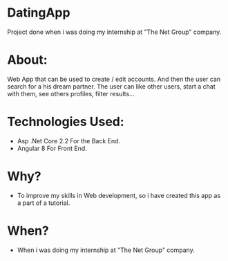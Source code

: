# DatingApp

Project done when i was doing my internship at "The Net Group" company.

# About:
Web App that can be used to create / edit accounts.
And then the user can search for a his dream partner.
The user can like other users, start a chat with them, see others profiles, filter results...


# Technologies Used:

- Asp .Net Core 2.2 For the Back End.
- Angular 8 For Front End.

# Why?

- To improve my skills in Web development, so i have created this app as a part of a tutorial.

# When?

- When i was doing my internship at "The Net Group" company.
